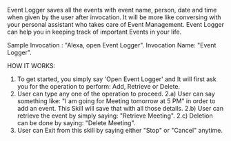 Event Logger saves all the events with event name, person, date and time when given by the user after invocation. It will be more like conversing with your personal assistant who takes care of Event Management. Event Logger can help you in keeping track of important Events in your life.
 
Sample Invocation : "Alexa, open Event Logger".
Invocation Name: "Event Logger".

HOW IT WORKS:
1. To get started, you simply say 'Open Event Logger' and It will first ask you for the operation to perform: Add, Retrieve or Delete.
2. User can type any one of the operation to proceed. 
2.a) User can say something like: "I am going for Meeting tomorrow at 5 PM" in order to add an event. This Skill will save that with all those details. 
2.b) User can retrieve the event by simply saying: "Retrieve Meeting". 
2.c) Deletion can be done by saying: "Delete Meeting".
3. User can Exit from this skill by saying either "Stop" or "Cancel" anytime.
